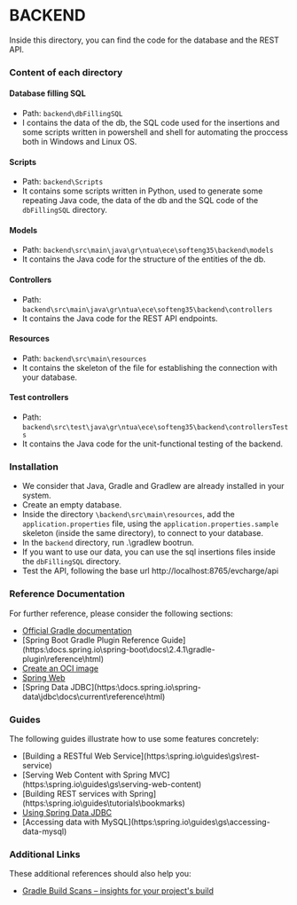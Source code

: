 # BACKEND

Inside this directory, you can find the code for the database and the REST API.

### Content of each directory

#### Database filling SQL
* Path: `backend\dbFillingSQL`
* I contains the data of the db, the SQL code used for the insertions and some scripts written in powershell and shell for automating the proccess both in Windows and Linux OS.

#### Scripts
* Path: `backend\Scripts`
* It contains some scripts written in Python, used to generate some repeating Java code, the data of the db and the SQL code of the `dbFillingSQL` directory. 

#### Models
* Path: `backend\src\main\java\gr\ntua\ece\softeng35\backend\models`
* It contains the Java code for the structure of the entities of the db. 

#### Controllers
* Path: `backend\src\main\java\gr\ntua\ece\softeng35\backend\controllers`
* It contains the Java code for the REST API endpoints.

#### Resources 
* Path: `backend\src\main\resources`
* It contains the skeleton of the file for establishing the connection with your database.

#### Test controllers
* Path: `backend\src\test\java\gr\ntua\ece\softeng35\backend\controllersTests`
* It contains the Java code for the unit-functional testing of the backend.

### Installation

* We consider that Java, Gradle and Gradlew are already installed in your system.
* Create an empty database.
* Inside the directory `\backend\src\main\resources`, add the `application.properties` file,
  using the `application.properties.sample` skeleton (inside the same directory), to connect to your database. 
* In the `backend` directory, run .\gradlew bootrun.
* If you want to use our data, you can use the sql insertions files inside the `dbFillingSQL` directory.
* Test the API, following the base url http://localhost:8765/evcharge/api


### Reference Documentation
For further reference, please consider the following sections:

* [Official Gradle documentation](https:\\docs.gradle.org)
* [Spring Boot Gradle Plugin Reference Guide](https:\\docs.spring.io\spring-boot\docs\2.4.1\gradle-plugin\reference\html\)
* [Create an OCI image](https:\\docs.spring.io\spring-boot\docs\2.4.1\gradle-plugin\reference\html\#build-image)
* [Spring Web](https:\\docs.spring.io\spring-boot\docs\2.4.1\reference\htmlsingle\#boot-features-developing-web-applications)
* [Spring Data JDBC](https:\\docs.spring.io\spring-data\jdbc\docs\current\reference\html\)

### Guides
The following guides illustrate how to use some features concretely:

* [Building a RESTful Web Service](https:\\spring.io\guides\gs\rest-service\)
* [Serving Web Content with Spring MVC](https:\\spring.io\guides\gs\serving-web-content\)
* [Building REST services with Spring](https:\\spring.io\guides\tutorials\bookmarks\)
* [Using Spring Data JDBC](https:\\github.com\spring-projects\spring-data-examples\tree\master\jdbc\basics)
* [Accessing data with MySQL](https:\\spring.io\guides\gs\accessing-data-mysql\)

### Additional Links
These additional references should also help you:

* [Gradle Build Scans – insights for your project's build](https:\\scans.gradle.com#gradle)